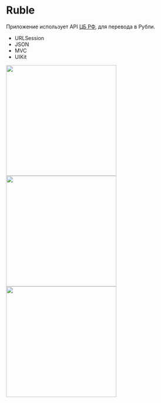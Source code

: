 # Ruble

Приложение использует API [ЦБ РФ](https://www.cbr-xml-daily.ru), для перевода в Рубли.

- URLSession
- JSON
- MVC
- UIKit


<img src="https://user-images.githubusercontent.com/81886542/137900928-3a5861a8-3356-477a-a52a-142c2b757dcf.png" width="300" />


<img src="https://user-images.githubusercontent.com/81886542/137900996-7afdb018-3833-4bd3-bf47-2f96fe97cd3c.png" width="300" />



<img src="https://user-images.githubusercontent.com/81886542/137900138-57d08c00-1824-461e-ad2e-f27907de7764.png" width="300" />


